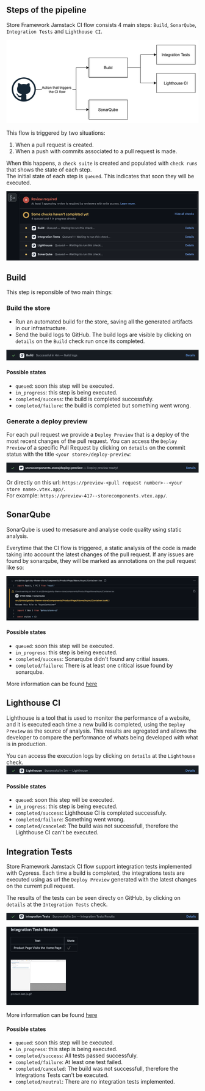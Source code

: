 ## Steps of the pipeline
Store Framework Jamstack CI flow consists 4 main steps: `Build`, `SonarQube`, `Integration Tests` and `Lighthouse CI`. 

![Store Framework Jamstack CI flow](./../images/ci_flow.png)


This flow is triggered by two situations:
1. When a pull request is created.
2. When a push with commits associated to a pull request is made.

When this happens, a `check suite` is created and populated with `check runs` that shows the state of each step.  
The initial state of each step is `queued`. This indicates that soon they will be executed.

![Store Framework Jamstack CI checks](./../images/queued_check_runs.png)


## Build

This step is reponsible of two main things:

### Build the store
- Run an automated build for the store, saving all the generated artifacts in our infrastructure.
- Send the build logs to GitHub.
The build logs are visible by clicking on `details` on the `Build` check run once its completed.

![Store Framework Jamstack CI build check completed](./../images/build_check_completed.png)


#### Possible states
- `queued`: soon this step will be executed.
- `in_progress`: this step is being executed.
- `completed/success`: the build is completed successfuly.
- `completed/failure`: the build is completed but something went wrong.

### Generate a deploy preview 
For each pull request we provide a `Deploy Preview` that is a deploy of the most recent changes of the pull request.
You can access the `Deploy Preview` of a specific Pull Request by clicking on `details` on the commit status with the title `<your store>/deploy-preview`:  

![Store Framework Jamstack CI deploy preview commit status](./../images/deploy_preview_commit_status.png)

Or directly on this url: `https://preview-<pull request number>--<your store name>.vtex.app/`.  
For example: `https://preview-417--storecomponents.vtex.app/`.


## SonarQube

SonarQube is used to mesasure and analyse code quality using static analysis.

Everytime that the CI flow is triggered, a static analysis of the code is made taking into account the latest changes of the pull request. If any issues are found by sonarqube, they will be marked as annotations on the pull request like so:

![Store Framework Jamstack CI sonarqube annotations](./../images/sonarqube_annotation.png)

#### Possible states
- `queued`: soon this step will be executed.
- `in_progress`: this step is being executed.
- `completed/success`: Sonarqube didn't found any critial issues.
- `completed/failure`: There is at least one critical issue found by sonarqube.

More information can be found [here](./sonarqube.md)

## Lighthouse CI

Lighthouse is a tool that is used to monitor the performance of a website, and it is executed each time a new build is completed, using the `Deploy Preview` as the source of analysis. This results are agregated and allows the developer to compare the performance of whats being developed with what is in production.  

You can access the execution logs by clicking on `details` at the `Lighthouse` check.  
![Store Framework Jamstack CI lhci check completed](./../images/lhci_check_completed.png)

#### Possible states
- `queued`: soon this step will be executed.
- `in_progress`: this step is being executed.
- `completed/success`: Lighthouse CI is completed successfuly.
- `completed/failure`: Something went wrong.
- `completed/canceled`: The build was not successfull, therefore the Lighthouse CI can't be executed.


## Integration Tests

Store Framework Jamstack CI flow support integration tests implemented with Cypress.
Each time a build is completed, the integrations tests are executed using as url the `Deploy Preview` generated with the latest changes on the current pull request.

The results of the tests can be seen directy on GitHub, by clicking on `details` at the `Integration Tests` check.

![Store Framework Jamstack CI integration tests check completed](./../images/integration_tests_check_completed.png)

![Store Framework Jamstack CI integration tests results](./../images/integration_tests_results.png)

More information can be found [here](./e2e-testing.md)

#### Possible states
- `queued`: soon this step will be executed.
- `in_progress`: this step is being executed.
- `completed/success`: All tests passed successfuly.
- `completed/failure`: At least one test failed.
- `completed/canceled`: The build was not successfull, therefore the Integrations Tests can't be executed.
- `completed/neutral`: There are no integration tests implemented.